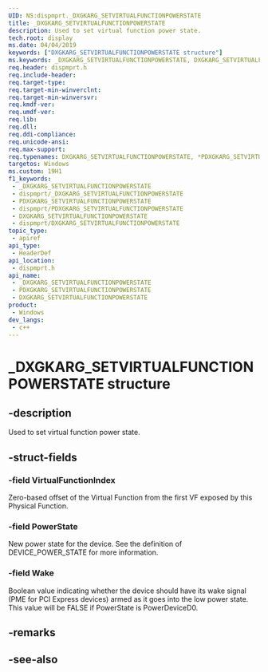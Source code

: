 ```yaml
---
UID: NS:dispmprt._DXGKARG_SETVIRTUALFUNCTIONPOWERSTATE
title: _DXGKARG_SETVIRTUALFUNCTIONPOWERSTATE
description: Used to set virtual function power state.
tech.root: display
ms.date: 04/04/2019
keywords: ["DXGKARG_SETVIRTUALFUNCTIONPOWERSTATE structure"]
ms.keywords: _DXGKARG_SETVIRTUALFUNCTIONPOWERSTATE, DXGKARG_SETVIRTUALFUNCTIONPOWERSTATE, *PDXGKARG_SETVIRTUALFUNCTIONPOWERSTATE,
req.header: dispmprt.h
req.include-header: 
req.target-type: 
req.target-min-winverclnt: 
req.target-min-winversvr: 
req.kmdf-ver: 
req.umdf-ver: 
req.lib: 
req.dll: 
req.ddi-compliance: 
req.unicode-ansi: 
req.max-support: 
req.typenames: DXGKARG_SETVIRTUALFUNCTIONPOWERSTATE, *PDXGKARG_SETVIRTUALFUNCTIONPOWERSTATE
targetos: Windows
ms.custom: 19H1
f1_keywords:
 - _DXGKARG_SETVIRTUALFUNCTIONPOWERSTATE
 - dispmprt/_DXGKARG_SETVIRTUALFUNCTIONPOWERSTATE
 - PDXGKARG_SETVIRTUALFUNCTIONPOWERSTATE
 - dispmprt/PDXGKARG_SETVIRTUALFUNCTIONPOWERSTATE
 - DXGKARG_SETVIRTUALFUNCTIONPOWERSTATE
 - dispmprt/DXGKARG_SETVIRTUALFUNCTIONPOWERSTATE
topic_type:
 - apiref
api_type:
 - HeaderDef
api_location:
 - dispmprt.h
api_name:
 - _DXGKARG_SETVIRTUALFUNCTIONPOWERSTATE
 - PDXGKARG_SETVIRTUALFUNCTIONPOWERSTATE
 - DXGKARG_SETVIRTUALFUNCTIONPOWERSTATE
product:
 - Windows
dev_langs:
 - c++
---
```


# _DXGKARG_SETVIRTUALFUNCTIONPOWERSTATE structure


## -description

Used to set virtual function power state.

## -struct-fields

### -field VirtualFunctionIndex

Zero-based offset of the Virtual Function from the first VF exposed by this Physical Function.

### -field PowerState

New power state for the device.  See the definition of DEVICE_POWER_STATE for more information.

### -field Wake

 
Boolean value indicating whether the device should have its wake signal (PME for PCI Express devices) armed as it goes into the low power state.  This value will be FALSE if PowerState is PowerDeviceD0.

## -remarks

## -see-also

